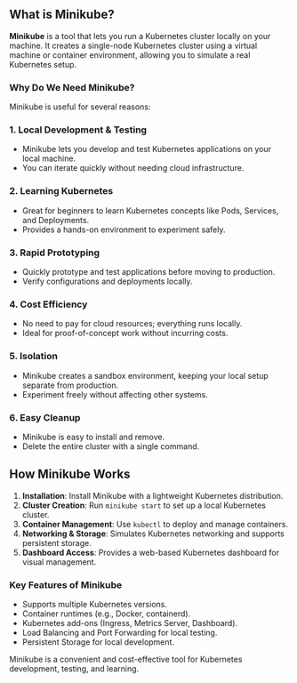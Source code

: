 ## What is Minikube?

**Minikube** is a tool that lets you run a Kubernetes cluster locally on your machine. It creates a single-node Kubernetes cluster using a virtual machine or container environment, allowing you to simulate a real Kubernetes setup.

### Why Do We Need Minikube?

Minikube is useful for several reasons:

### 1. Local Development & Testing
- Minikube lets you develop and test Kubernetes applications on your local machine.
- You can iterate quickly without needing cloud infrastructure.

### 2. Learning Kubernetes
- Great for beginners to learn Kubernetes concepts like Pods, Services, and Deployments.
- Provides a hands-on environment to experiment safely.

### 3. Rapid Prototyping
- Quickly prototype and test applications before moving to production.
- Verify configurations and deployments locally.

### 4. Cost Efficiency
- No need to pay for cloud resources; everything runs locally.
- Ideal for proof-of-concept work without incurring costs.

### 5. Isolation
- Minikube creates a sandbox environment, keeping your local setup separate from production.
- Experiment freely without affecting other systems.

### 6. Easy Cleanup
- Minikube is easy to install and remove.
- Delete the entire cluster with a single command.

## How Minikube Works

1. **Installation**: Install Minikube with a lightweight Kubernetes distribution.
2. **Cluster Creation**: Run `minikube start` to set up a local Kubernetes cluster.
3. **Container Management**: Use `kubectl` to deploy and manage containers.
4. **Networking & Storage**: Simulates Kubernetes networking and supports persistent storage.
5. **Dashboard Access**: Provides a web-based Kubernetes dashboard for visual management.

### Key Features of Minikube

- Supports multiple Kubernetes versions.
- Container runtimes (e.g., Docker, containerd).
- Kubernetes add-ons (Ingress, Metrics Server, Dashboard).
- Load Balancing and Port Forwarding for local testing.
- Persistent Storage for local development.

Minikube is a convenient and cost-effective tool for Kubernetes development, testing, and learning.
